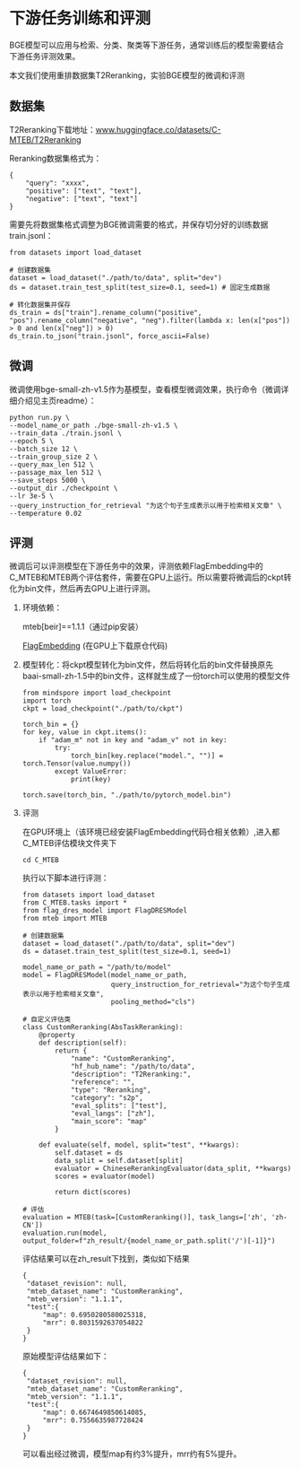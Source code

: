 # 下游任务训练和评测



BGE模型可以应用与检索、分类、聚类等下游任务，通常训练后的模型需要结合下游任务评测效果。

本文我们使用重排数据集T2Reranking，实验BGE模型的微调和评测



## 数据集

T2Reranking下载地址：www.huggingface.co/datasets/C-MTEB/T2Reranking

Reranking数据集格式为：

```
{
	"query": "xxxx",
	"positive": ["text", "text"],
	"negative": ["text", "text"]
}
```

需要先将数据集格式调整为BGE微调需要的格式，并保存切分好的训练数据train.jsonl：

```
from datasets import load_dataset

# 创建数据集
dataset = load_dataset("./path/to/data", split="dev")
ds = dataset.train_test_split(test_size=0.1, seed=1) # 固定生成数据

# 转化数据集并保存
ds_train = ds["train"].rename_column("positive", "pos").rename_column("negative", "neg").filter(lambda x: len(x["pos"]) > 0 and len(x["neg"]) > 0)
ds_train.to_json("train.jsonl", force_ascii=False)
```



## 微调

微调使用bge-small-zh-v1.5作为基模型，查看模型微调效果，执行命令（微调详细介绍见主页readme）：

```
python run.py \
--model_name_or_path ./bge-small-zh-v1.5 \
--train_data ./train.jsonl \
--epoch 5 \
--batch_size 12 \
--train_group_size 2 \
--query_max_len 512 \
--passage_max_len 512 \
--save_steps 5000 \
--output_dir ./checkpoint \
--lr 3e-5 \
--query_instruction_for_retrieval "为这个句子生成表示以用于检索相关文章" \
--temperature 0.02
```



## 评测

微调后可以评测模型在下游任务中的效果，评测依赖FlagEmbedding中的C_MTEB和MTEB两个评估套件，需要在GPU上运行。所以需要将微调后的ckpt转化为bin文件，然后再去GPU上进行评测。

1. 环境依赖：

   mteb[beir]==1.1.1（通过pip安装）

   [FlagEmbedding](https://github.com/FlagOpen/FlagEmbedding) (在GPU上下载原仓代码)

   

2. 模型转化：将ckpt模型转化为bin文件，然后将转化后的bin文件替换原先baai-small-zh-1.5中的bin文件，这样就生成了一份torch可以使用的模型文件

   ```
   from mindspore import load_checkpoint
   import torch
   ckpt = load_checkpoint("./path/to/ckpt")
   
   torch_bin = {}
   for key, value in ckpt.items():
       if "adam_m" not in key and "adam_v" not in key:
           try:
               torch_bin[key.replace("model.", "")] = torch.Tensor(value.numpy())
           except ValueError:
               print(key)
   
   torch.save(torch_bin, "./path/to/pytorch_model.bin")
   ```

   

3. 评测

   在GPU环境上（该环境已经安装FlagEmbedding代码仓相关依赖）,进入都C_MTEB评估模块文件夹下

   ```
   cd C_MTEB
   ```

   执行以下脚本进行评测：

   ```
   from datasets import load_dataset
   from C_MTEB.tasks import *
   from flag_dres_model import FlagDRESModel
   from mteb import MTEB
   
   # 创建数据集
   dataset = load_dataset("./path/to/data", split="dev")
   ds = dataset.train_test_split(test_size=0.1, seed=1)
   
   model_name_or_path = "/path/to/model"
   model = FlagDRESModel(model_name_or_path,
                         query_instruction_for_retrieval="为这个句子生成表示以用于检索相关文章",
                         pooling_method="cls")
   
   # 自定义评估类
   class CustomReranking(AbsTaskReranking):
       @property
       def description(self):
           return {
               "name": "CustomReranking",
               "hf_hub_name": "/path/to/data",
               "description": "T2Reranking:",
               "reference": "",
               "type": "Reranking",
               "category": "s2p",
               "eval_splits": ["test"],
               "eval_langs": ["zh"],
               "main_score": "map"
           }
   
       def evaluate(self, model, split="test", **kwargs):
           self.dataset = ds
           data_split = self.dataset[split]
           evaluator = ChineseRerankingEvaluator(data_split, **kwargs)
           scores = evaluator(model)
   
           return dict(scores)
   
   # 评估
   evaluation = MTEB(task=[CustomReranking()], task_langs=['zh', 'zh-CN'])
   evaluation.run(model, output_folder=f"zh_result/{model_name_or_path.split('/')[-1]}")
   ```

   评估结果可以在zh_result下找到，类似如下结果

   ```
   {
   	"dataset_revision": null,
   	"mteb_dataset_name": "CustomReranking",
   	"mteb_version": "1.1.1",
   	"test":{
   		"map": 0.6950280580025318,
   		"mrr": 0.8031592637054822
   	}
   }
   ```

   原始模型评估结果如下：

   ```
   {
   	"dataset_revision": null,
   	"mteb_dataset_name": "CustomReranking",
   	"mteb_version": "1.1.1",
   	"test":{
   		"map": 0.6674649850614085,
   		"mrr": 0.7556635987728424
   	}
   }
   ```

   可以看出经过微调，模型map有约3%提升，mrr约有5%提升。